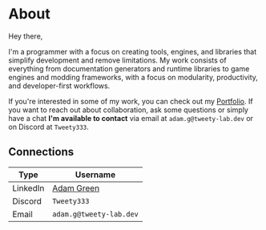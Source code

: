 # About
Hey there,

I'm a programmer with a focus on creating tools, engines, and libraries that simplify development and remove limitations. My work consists of everything from documentation generators and runtime libraries to game engines and modding frameworks, with a focus on modularity, productivity, and developer-first workflows.

If you're interested in some of my work, you can check out my [Portfolio](Portfolio.md). If you want to reach out about collaboration, ask some questions or simply have a chat **I'm available to contact** via email at `adam.g@tweety-lab.dev` or on Discord at `Tweety333`.

## Connections
| Type | Username |
|----------|----------|
| LinkedIn   | [Adam Green](https://www.linkedin.com/in/adam-green-974195377/)  |
| Discord    | `Tweety333` |
| Email      | `adam.g@tweety-lab.dev` |
